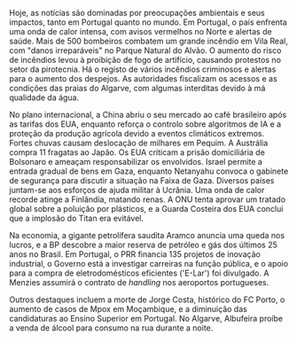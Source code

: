 Hoje, as notícias são dominadas por preocupações ambientais e seus impactos, tanto em Portugal quanto no mundo. Em Portugal, o país enfrenta uma onda de calor intensa, com avisos vermelhos no Norte e alertas de saúde. Mais de 500 bombeiros combatem um grande incêndio em Vila Real, com "danos irreparáveis" no Parque Natural do Alvão. O aumento do risco de incêndios levou à proibição de fogo de artifício, causando protestos no setor da pirotecnia. Há o registo de vários incêndios criminosos e alertas para o aumento dos despejos. As autoridades fiscalizam os acessos e as condições das praias do Algarve, com algumas interditas devido à má qualidade da água.

No plano internacional, a China abriu o seu mercado ao café brasileiro após as tarifas dos EUA, enquanto reforça o controlo sobre algoritmos de IA e a proteção da produção agrícola devido a eventos climáticos extremos. Fortes chuvas causam deslocação de milhares em Pequim. A Austrália compra 11 fragatas ao Japão. Os EUA criticam a prisão domiciliária de Bolsonaro e ameaçam responsabilizar os envolvidos. Israel permite a entrada gradual de bens em Gaza, enquanto Netanyahu convoca o gabinete de segurança para discutir a situação na Faixa de Gaza. Diversos países juntam-se aos esforços de ajuda militar à Ucrânia. Uma onda de calor recorde atinge a Finlândia, matando renas. A ONU tenta aprovar um tratado global sobre a poluição por plásticos, e a Guarda Costeira dos EUA conclui que a implosão do Titan era evitável.

Na economia, a gigante petrolífera saudita Aramco anuncia uma queda nos lucros, e a BP descobre a maior reserva de petróleo e gás dos últimos 25 anos no Brasil. Em Portugal, o PRR financia 135 projetos de inovação industrial, o Governo está a investigar carreiras na função pública, e o apoio para a compra de eletrodomésticos eficientes ('E-Lar') foi divulgado. A Menzies assumirá o contrato de *handling* nos aeroportos portugueses.

Outros destaques incluem a morte de Jorge Costa, histórico do FC Porto, o aumento de casos de Mpox em Moçambique, e a diminuição das candidaturas ao Ensino Superior em Portugal. No Algarve, Albufeira proíbe a venda de álcool para consumo na rua durante a noite.
